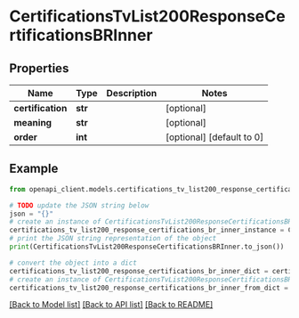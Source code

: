 # CertificationsTvList200ResponseCertificationsBRInner


## Properties

Name | Type | Description | Notes
------------ | ------------- | ------------- | -------------
**certification** | **str** |  | [optional] 
**meaning** | **str** |  | [optional] 
**order** | **int** |  | [optional] [default to 0]

## Example

```python
from openapi_client.models.certifications_tv_list200_response_certifications_br_inner import CertificationsTvList200ResponseCertificationsBRInner

# TODO update the JSON string below
json = "{}"
# create an instance of CertificationsTvList200ResponseCertificationsBRInner from a JSON string
certifications_tv_list200_response_certifications_br_inner_instance = CertificationsTvList200ResponseCertificationsBRInner.from_json(json)
# print the JSON string representation of the object
print(CertificationsTvList200ResponseCertificationsBRInner.to_json())

# convert the object into a dict
certifications_tv_list200_response_certifications_br_inner_dict = certifications_tv_list200_response_certifications_br_inner_instance.to_dict()
# create an instance of CertificationsTvList200ResponseCertificationsBRInner from a dict
certifications_tv_list200_response_certifications_br_inner_from_dict = CertificationsTvList200ResponseCertificationsBRInner.from_dict(certifications_tv_list200_response_certifications_br_inner_dict)
```
[[Back to Model list]](../README.md#documentation-for-models) [[Back to API list]](../README.md#documentation-for-api-endpoints) [[Back to README]](../README.md)


